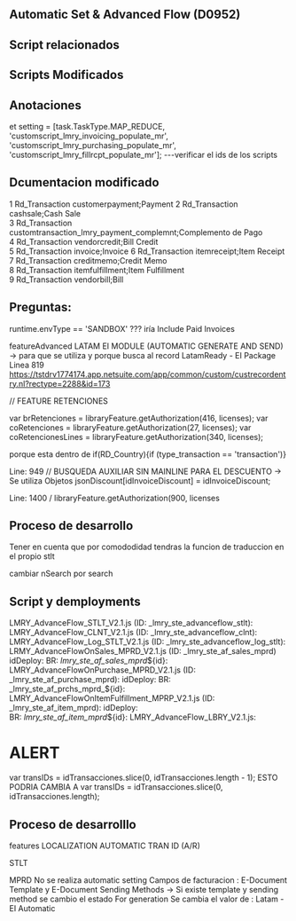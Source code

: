 ## Automatic Set & Advanced Flow (D0952)


## Script relacionados


## Scripts Modificados


## Anotaciones 

et setting = [task.TaskType.MAP_REDUCE, 'customscript_lmry_invoicing_populate_mr', 'customscript_lmry_purchasing_populate_mr', 'customscript_lmry_fillrcpt_populate_mr'];
---verificar el ids de los scripts 
## Dcumentacion modificado







1	Rd_Transaction	    customerpayment;Payment	
2	Rd_Transaction		cashsale;Cash Sale	
3	Rd_Transaction		customtransaction_lmry_payment_complemnt;Complemento de Pago	
4	Rd_Transaction		vendorcredit;Bill Credit	
5	Rd_Transaction		invoice;Invoice	
6	Rd_Transaction		itemreceipt;Item Receipt	
7	Rd_Transaction		creditmemo;Credit Memo	
8	Rd_Transaction		itemfulfillment;Item Fulfillment	
9	Rd_Transaction		vendorbill;Bill



## Preguntas:
runtime.envType == 'SANDBOX' ??? iría
Include Paid Invoices

featureAdvanced
	LATAM EI MODULE (AUTOMATIC GENERATE AND SEND) -> para que se utiliza y porque busca al record LatamReady - EI Package 
	Linea 819
https://tstdrv1774174.app.netsuite.com/app/common/custom/custrecordentry.nl?rectype=2288&id=173 


// FEATURE RETENCIONES

var brRetenciones = libraryFeature.getAuthorization(416, licenses);
var coRetenciones = libraryFeature.getAuthorization(27, licenses);
var coRetencionesLines = libraryFeature.getAuthorization(340, licenses);


porque esta dentro de if(RD_Country){if (type_transaction == 'transaction')}

Line: 949 // BUSQUEDA AUXILIAR SIN MAINLINE PARA EL DESCUENTO -> Se utiliza
Objetos
	jsonDiscount[idInvoiceDiscount] = idInvoiceDiscount;
	
	
Line: 1400 /	libraryFeature.getAuthorization(900, licenses


## Proceso de desarrollo

Tener en cuenta que por comododidad tendras la funcion de traduccion en el propio stlt

cambiar nSearch por search


## Script y demployments

LMRY_AdvanceFlow_STLT_V2.1.js 
	(ID: _lmry_ste_advanceflow_stlt):
LMRY_AdvanceFlow_CLNT_V2.1.js (ID: _lmry_ste_advanceflow_clnt): 
LMRY_AdvanceFlow_Log_STLT_V2.1.js (ID: _lmry_ste_advanceflow_log_stlt): 
LRMY_AdvanceFlowOnSales_MPRD_V2.1.js (ID:  _lmry_ste_af_sales_mprd)
	idDeploy:
		BR: _lmry_ste_af_sales_mprd_${id}:
LMRY_AdvanceFlowOnPurchase_MPRD_V2.1.js (ID: _lmry_ste_af_purchase_mprd): 
	idDeploy:	
		BR: _lmry_ste_af_prchs_mprd_${id}:
LMRY_AdvanceFlowOnItemFulfillment_MPRP_V2.1.js (ID: _lmry_ste_af_item_mprd):
	idDeploy:	
		BR: _lmry_ste_af_item_mprd_${id}:
LMRY_AdvanceFlow_LBRY_V2.1.js: 


# ALERT
var transIDs = idTransacciones.slice(0, idTransacciones.length - 1); ESTO PODRIA CAMBIA
	A var transIDs = idTransacciones.slice(0, idTransacciones.length);



## Proceso de desarrolllo 

features
	LOCALIZATION
	AUTOMATIC TRAN ID (A/R)


STLT

MPRD
	No se realiza automatic setting
	Campos de facturacion : E-Document Template y E-Document Sending Methods -> Si existe template y sending method se cambio el estado For generation
	Se cambia el valor de : Latam - EI Automatic
